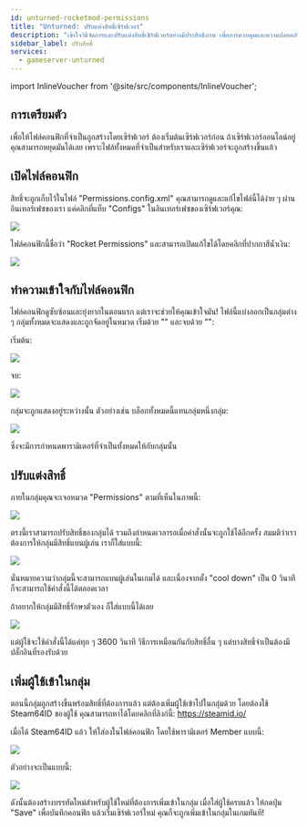 ```yaml
---
id: unturned-rocketmod-permissions
title: "Unturned: ปรับแต่งสิทธิ์เซิร์ฟเวอร์"
description: "เข้าใจวิธีจัดการและปรับแต่งสิทธิ์เซิร์ฟเวอร์อย่างมีประสิทธิภาพ เพื่อการควบคุมและความปลอดภัยที่ดีกว่า → เรียนรู้เพิ่มเติมตอนนี้"
sidebar_label: ปรับสิทธิ์
services:
  - gameserver-unturned
---
```


import InlineVoucher from '@site/src/components/InlineVoucher';

<InlineVoucher />

## การเตรียมตัว
เพื่อให้ไฟล์คอนฟิกที่จำเป็นถูกสร้างโดยเซิร์ฟเวอร์ ต้องเริ่มต้นเซิร์ฟเวอร์ก่อน
ถ้าเซิร์ฟเวอร์ออนไลน์อยู่ คุณสามารถหยุดมันได้เลย
เพราะไฟล์ทั้งหมดที่จำเป็นสำหรับเราและเซิร์ฟเวอร์จะถูกสร้างขึ้นแล้ว

## เปิดไฟล์คอนฟิก
สิทธิ์จะถูกเก็บไว้ในไฟล์ "Permissions.config.xml"
คุณสามารถดูและแก้ไขไฟล์นี้ได้ง่าย ๆ ผ่านอินเทอร์เฟซของเรา
แค่คลิกที่แท็บ "Configs" ในอินเทอร์เฟซของเซิร์ฟเวอร์คุณ:

![](https://screensaver01.zap-hosting.com/index.php/s/cGyn9Ry3jaekEdQ/preview)

ไฟล์คอนฟิกนี้ชื่อว่า "Rocket Permissions" และสามารถเปิดแก้ไขได้โดยคลิกที่ปากกาสีน้ำเงิน:

![](https://screensaver01.zap-hosting.com/index.php/s/nLd2dHiPLn9eirH/preview)

## ทำความเข้าใจกับไฟล์คอนฟิก
ไฟล์คอนฟิกดูซับซ้อนและยุ่งยากในตอนแรก
แต่เราจะช่วยให้คุณเข้าใจมัน!
ไฟล์นี้แบ่งออกเป็นกลุ่มต่าง ๆ
กลุ่มทั้งหมดจะแสดงและถูกจัดอยู่ในหมวด <groups> </groups>
เริ่มด้วย "<groups>" และจบด้วย "</groups>":

เริ่มต้น:

![](https://screensaver01.zap-hosting.com/index.php/s/jzKgXwCa3zkxNds/preview)

จบ:

![](https://screensaver01.zap-hosting.com/index.php/s/apkYpiJjosJ4FCJ/preview)

กลุ่มจะถูกแสดงอยู่ระหว่างนั้น
ตัวอย่างเช่น บล็อกทั้งหมดนี้แทนกลุ่มหนึ่งกลุ่ม:

![](https://screensaver01.zap-hosting.com/index.php/s/ZKMeMb3twTBWrrx/preview)

ซึ่งจะมีการกำหนดพารามิเตอร์ที่จำเป็นทั้งหมดให้กับกลุ่มนั้น

## ปรับแต่งสิทธิ์
ภายในกลุ่มคุณจะเจอหมวด "Permissions"
ตามที่เห็นในภาพนี้:

![](https://screensaver01.zap-hosting.com/index.php/s/9cT46tzXYWp6Hrk/preview)

ตรงนี้เราสามารถปรับสิทธิ์ของกลุ่มได้
รวมถึงกำหนดเวลารอเมื่อคำสั่งนั้นจะถูกใช้ได้อีกครั้ง
สมมติว่าเราต้องการให้กลุ่มมีสิทธิ์แบนผู้เล่น
เราก็ใส่แบบนี้:

![](https://screensaver01.zap-hosting.com/index.php/s/LDgWZxJ2YyCc6ac/preview)

นั่นหมายความว่ากลุ่มนี้จะสามารถแบนผู้เล่นในเกมได้ และเนื่องจากตั้ง "cool down" เป็น 0 วินาที ก็จะสามารถใช้คำสั่งนี้ได้ตลอดเวลา

ถ้าอยากให้กลุ่มมีสิทธิ์รักษาตัวเอง ก็ใส่แบบนี้ได้เลย

![](https://screensaver01.zap-hosting.com/index.php/s/yjSDbMM9sn7236m/preview)

แต่ผู้ใช้จะใช้คำสั่งนี้ได้แค่ทุก ๆ 3600 วินาที
วิธีการเหมือนกันกับสิทธิ์อื่น ๆ
แต่บางสิทธิ์จำเป็นต้องมีปลั๊กอินที่รองรับด้วย

## เพิ่มผู้ใช้เข้าในกลุ่ม
ตอนนี้กลุ่มถูกสร้างขึ้นพร้อมสิทธิ์ที่ต้องการแล้ว
แต่ต้องเพิ่มผู้ใช้เข้าไปในกลุ่มด้วย
โดยต้องใช้ Steam64ID ของผู้ใช้
คุณสามารถหาได้โดยคลิกที่ลิงก์นี้:
https://steamid.io/

เมื่อได้ Steam64ID แล้ว ให้ใส่ลงในไฟล์คอนฟิก
โดยใช้พารามิเตอร์ Member แบบนี้:

![](https://screensaver01.zap-hosting.com/index.php/s/WX2CxgZoQBCa4Lr/preview)

ตัวอย่างจะเป็นแบบนี้:

![](https://screensaver01.zap-hosting.com/index.php/s/RqkCrB5gM4jHT2t/preview)

ดังนั้นต้องสร้างบรรทัดใหม่สำหรับผู้ใช้ใหม่ที่ต้องการเพิ่มเข้าในกลุ่ม
เมื่อใส่ผู้ใช้ครบแล้ว ให้กดปุ่ม "Save" เพื่อบันทึกคอนฟิก
แล้วเริ่มเซิร์ฟเวอร์ใหม่ คุณก็จะถูกเพิ่มเข้าในกลุ่มในเกมทันที!

<InlineVoucher />